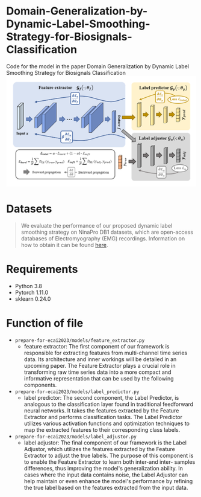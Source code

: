 # Domain-Generalization-by-Dynamic-Label-Smoothing-Strategy-for-Biosignals-Classification
Code for the model in the paper Domain Generalization by Dynamic Label Smoothing Strategy for Biosignals Classification
![overall structure](figure/framework.png)

# Datasets

>We evaluate the performance of our proposed dynamic label smoothing strategy on NinaPro DB1 datasets, which are open-access databases of Electromyography (EMG) recordings. Information on how to obtain it can be found [here](http://ninapro.hevs.ch/node/3).

# Requirements

* Python 3.8
* Pytorch 1.11.0
* sklearn 0.24.0

# Function of file

* `prepare-for-ecai2023/models/feature_extractor.py`
  * feature extractor: The first component of our framework is responsible for extracting features from multi-channel time series data. Its architecture and inner workings will be detailed in an upcoming paper. The Feature Extractor plays a crucial role in transforming raw time series data into a more compact and informative representation that can be used by the following components.
* `prepare-for-ecai2023/models/label_predictor.py`
  * label predictor: The second component, the Label Predictor, is analogous to the classification layer found in traditional feedforward neural networks. It takes the features extracted by the Feature Extractor and performs classification tasks. The Label Predictor utilizes various activation functions and optimization techniques to map the extracted features to their corresponding class labels.
* `prepare-for-ecai2023/models/label_adjustor.py`
  * label adjustor: The final component of our framework is the Label Adjustor, which utilizes the features extracted by the Feature Extractor to adjust the true labels. The purpose of this component is to enable the Feature Extractor to learn both inter-and inter- samples differences, thus improving the model's generalization ability. In cases where the input data contains noise, the Label Adjustor can help maintain or even enhance the model's performance by refining the true label based on the features extracted from the input data.
